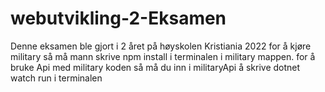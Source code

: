 # webutvikling-2-Eksamen
Denne eksamen ble gjort i 2 året på høyskolen Kristiania 2022 
for å kjøre military så må mann skrive npm install i terminalen i military mappen.
for å bruke Api med military koden så må du inn i militaryApi å skrive dotnet watch run i terminalen
